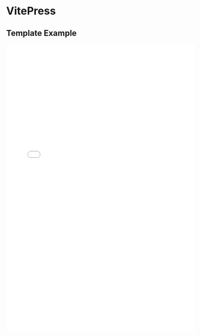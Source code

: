 # VitePress

## Template Example

<iframe v-if='flag' src="//team.zhangsifan.com/vitepress-template/" style="border: none; width: 100%; height: 768px" ></iframe>

<script setup>
import { ref,onMounted } from 'vue'

const flag = ref(false)

onMounted(() => {
   setTimeout(() => {
      flag.value = true
    }, 300)
})
</script>